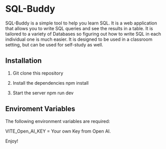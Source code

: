 # SQL-Buddy

SQL-Buddy is a simple tool to help you learn SQL. It is a web application that allows you to write SQL queries and see the results in a table. It is tailored to a variety of Databases so figuring out how to write SQL in each individual one is much easier. It is designed to be used in a classroom setting, but can be used for self-study as well.

## Installation

1. Git clone this repository

2. Install the dependencies
npm install

3. Start the server
npm run dev

## Enviroment Variables

The following environment variables are required:

VITE_Open_AI_KEY = Your own Key from Open AI.

Enjoy!


